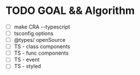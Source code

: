 # TODO GOAL && Algorithm

- [ ] make CRA --typescript
- [ ] tsconfig options
- [ ] @types/ openSource
- [ ] TS - class components
- [ ] TS - func components
- [ ] TS - event
- [ ] TS - styled
